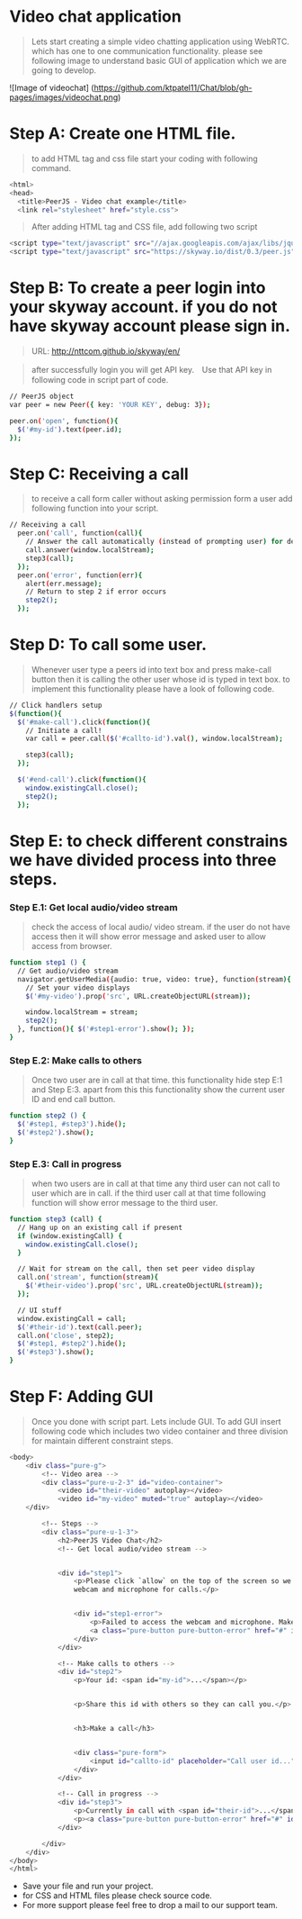 # Video chat application

> Lets start creating a simple video chatting application using WebRTC. which has one to one communication functionality.
> please see following image to understand basic GUI of application which we are going to develop.

![Image of videochat]
(https://github.com/ktpatel11/Chat/blob/gh-pages/images/videochat.png)

# Step A: Create one HTML file.

> to add HTML tag and css file start your coding with following command.

```sh
<html>
<head>
  <title>PeerJS - Video chat example</title>
  <link rel="stylesheet" href="style.css">
```

>After adding HTML tag and CSS file, add following two script

```sh
<script type="text/javascript" src="//ajax.googleapis.com/ajax/libs/jquery/1.8/jquery.min.js"></script>
<script type="text/javascript" src="https://skyway.io/dist/0.3/peer.js"></script>
```

# Step B: To create a peer login into your skyway account. if you do not have skyway account please sign in.

> URL: http://nttcom.github.io/skyway/en/

> after successfully login you will get API key.　Use that API key in following code in script part of code.

```sh
// PeerJS object
var peer = new Peer({ key: 'YOUR KEY', debug: 3});

peer.on('open', function(){
  $('#my-id').text(peer.id);
});
```

# Step C: Receiving a call

> to receive a call form caller without asking permission form a user add following function into your script.

```sh
// Receiving a call
  peer.on('call', function(call){
    // Answer the call automatically (instead of prompting user) for demo purposes
    call.answer(window.localStream);
    step3(call);
  });
  peer.on('error', function(err){
    alert(err.message);
    // Return to step 2 if error occurs
    step2();
  });
```

# Step D: To call some user.

> Whenever user type a peers id into text box and press make-call button then it is calling the other user whose id is typed in text box. to implement this functionality please have a look of following code.

```sh
// Click handlers setup
$(function(){
  $('#make-call').click(function(){
    // Initiate a call!
    var call = peer.call($('#callto-id').val(), window.localStream);

    step3(call);
  });

  $('#end-call').click(function(){
    window.existingCall.close();
    step2();
  });
```

# Step E: to check different constrains we have divided process into three steps.

### Step E.1: Get local audio/video stream
> check the access of local audio/ video stream. if the user do not have access then it will show error message and asked user to allow access from browser.

```sh
function step1 () {
  // Get audio/video stream
  navigator.getUserMedia({audio: true, video: true}, function(stream){
    // Set your video displays
    $('#my-video').prop('src', URL.createObjectURL(stream));

    window.localStream = stream;
    step2();
  }, function(){ $('#step1-error').show(); });
}
```

### Step E.2: Make calls to others

> Once two user are in call at that time. this functionality hide step E:1 and Step E:3. apart from this this functionality show the current user ID and end call button.

```sh
function step2 () {
  $('#step1, #step3').hide();
  $('#step2').show();
}
```

### Step E.3: Call in progress

> when two users are in call at that time any third user can not call to user which are in call. if the third user call at that time following function will show error message to the third user.

```sh
function step3 (call) {
  // Hang up on an existing call if present
  if (window.existingCall) {
    window.existingCall.close();
  }

  // Wait for stream on the call, then set peer video display
  call.on('stream', function(stream){
    $('#their-video').prop('src', URL.createObjectURL(stream));
  });

  // UI stuff
  window.existingCall = call;
  $('#their-id').text(call.peer);
  call.on('close', step2);
  $('#step1, #step2').hide();
  $('#step3').show();
}
```

# Step F: Adding GUI

> Once you done with script part. Lets include GUI. To add GUI insert following code which includes two video container and three division for maintain different constraint steps.

```sh
<body>
	<div class="pure-g">
		<!-- Video area -->
		<div class="pure-u-2-3" id="video-container">
        	<video id="their-video" autoplay></video>
        	<video id="my-video" muted="true" autoplay></video>
    </div>

		<!-- Steps -->
		<div class="pure-u-1-3">
			<h2>PeerJS Video Chat</h2>
			<!-- Get local audio/video stream -->


			<div id="step1">
				<p>Please click `allow` on the top of the screen so we can access your
				webcam and microphone for calls.</p>


				<div id="step1-error">
					<p>Failed to access the webcam and microphone. Make sure to run this demo on an http server and click allow when asked for permission by the browser.</p>
					<a class="pure-button pure-button-error" href="#" id="step1-retry">Try again</a>
				</div>
			</div>

			<!-- Make calls to others -->
			<div id="step2">
				<p>Your id: <span id="my-id">...</span></p>


				<p>Share this id with others so they can call you.</p>


				<h3>Make a call</h3>


				<div class="pure-form">
					<input id="callto-id" placeholder="Call user id..." type="text"> <a class="pure-button pure-button-success" href="#" id="make-call">Call</a>
				</div>
			</div>

			<!-- Call in progress -->
			<div id="step3">
				<p>Currently in call with <span id="their-id">...</span></p>
				<p><a class="pure-button pure-button-error" href="#" id="end-call">End call</a></p>
			</div>

		</div>
	</div>
</body>
</html>
```

- Save your file and run your project.
- for CSS and HTML files please check source code.
- For more support please feel free to drop a mail to our support team.
